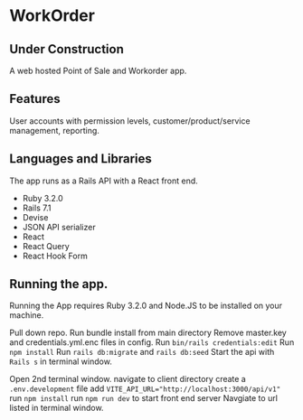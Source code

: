 # WorkOrder

## Under Construction

A web hosted Point of Sale and Workorder app.

## Features

User accounts with permission levels, customer/product/service management, reporting.

## Languages and Libraries

The app runs as a Rails API with a React front end.

- Ruby 3.2.0
- Rails 7.1
- Devise
- JSON API serializer
- React
- React Query
- React Hook Form

## Running the app.

Running the App requires Ruby 3.2.0 and Node.JS to be installed on your machine.

Pull down repo.
Run bundle install from main directory
Remove master.key and credentials.yml.enc files in config.
Run `bin/rails credentials:edit`
Run `npm install`
Run `rails db:migrate` and `rails db:seed`
Start the api with `Rails s` in terminal window.

Open 2nd terminal window.
navigate to client directory
create a `.env.development` file
add `VITE_API_URL="http://localhost:3000/api/v1"`
run `npm install`
run `npm run dev` to start front end server
Navgiate to url listed in terminal window.
